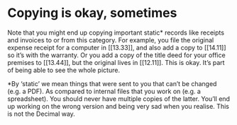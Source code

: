 # Copying is okay, sometimes

Note that you might end up copying important static\* records like receipts and invoices to or from this category. For example, you file the original expense receipt for a computer in [[13.33]], and also add a copy to [[14.11]] so it’s with the warranty. Or you add a copy of the title deed for your office premises to [[13.44]], but the original lives in [[12.11]]. This is okay. It’s part of being able to see the whole picture.

\*By ‘static’ we mean things that were sent to you that can’t be changed (e.g. a PDF). As compared to internal files that you work on (e.g. a spreadsheet). You should never have multiple copies of the latter. You’ll end up working on the wrong version and being very sad when you realise. This is not the Decimal way.
